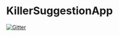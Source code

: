 # KillerSuggestionApp

[![Gitter](https://badges.gitter.im/KillerSuggestionApp/Lobby.svg)](https://gitter.im/KillerSuggestionApp/Lobby?utm_source=badge&utm_medium=badge&utm_campaign=pr-badge&utm_content=badge)